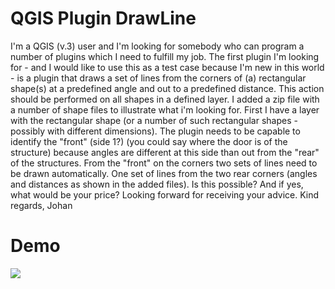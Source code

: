 # QGIS Plugin DrawLine



I'm a QGIS (v.3) user and I'm looking for somebody who can program a number of plugins which I need to fulfill my job.
The first plugin I'm looking for - and I would like to use this as a test case because I'm new in this world - is a plugin
that draws a set of lines from the corners of (a) rectangular shape(s) at a predefined angle and out to a predefined distance.
This action should be performed on all shapes in a defined layer. I added a zip file with a number of shape files to illustrate what i'm looking for.
First I have a layer with the rectangular shape (or a number of such rectangular shapes - possibly with different dimensions).
The plugin needs to be capable to identify the "front" (side 1?) (you could say where the door is of the structure)
because angles are different at this side than out from the "rear" of the structures.
From the "front" on the corners two sets of lines need to be drawn automatically.
One set of lines from the two rear corners (angles and distances as shown in the added files).
Is this possible? And if yes, what would be your price? Looking forward for receiving your advice.
Kind regards,
Johan

# Demo

[![](http://img.youtube.com/vi/vN0P1Jyr8DI/0.jpg)](http://www.youtube.com/watch?v=vN0P1Jyr8DI "")